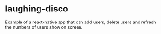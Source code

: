 # laughing-disco
Example of a react-native app that can add users, delete users and refresh the numbers of users show on screen.
